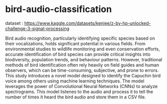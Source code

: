 # bird-audio-classification

dataset : https://www.kaggle.com/datasets/kenjee/z-by-hp-unlocked-challenge-3-signal-processing

Bird audio recognition, particularly identifying specific species based on their vocalizations, holds significant potential in various fields. From environmental studies to wildlife monitoring and even conservation efforts, accurate identification of bird species can provide critical insights into biodiversity, population trends, and behaviour patterns. However, traditional methods of bird identification often rely heavily on field guides and human observers, which can be time-consuming, subjective, and prone to errors. This study introduces a novel model designed to identify the Capuchin bird voice among others using machine learning techniques. The model leverages the power of Convolutional Neural Networks (CNNs) to analyze spectrograms.
This model listenes to the audio and process it to tell the number of times it heard the bird audio and store them in a CSV file.
